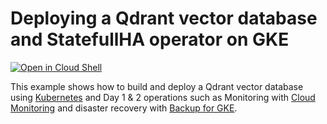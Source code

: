 # Deploying a Qdrant vector database and StatefullHA operator on GKE

[![Open in Cloud Shell](https://gstatic.com/cloudssh/images/open-btn.svg)](https://ssh.cloud.google.com/cloudshell/editor?cloudshell_git_repo=https://github.com/GoogleCloudPlatform/kubernetes-engine-samples&cloudshell_tutorial=cloudshell/tutorial.md&cloudshell_workspace=gke-qdrant)

This example shows how to build and deploy a Qdrant vector database using [Kubernetes](https://kubernetes.io) and Day 1 & 2 operations such as Monitoring with [Cloud Monitoring](https://cloud.google.com/monitoring) and disaster recovery with [Backup for GKE](https://cloud.google.com/kubernetes-engine/docs/add-on/backup-for-gke/concepts/backup-for-gke).
